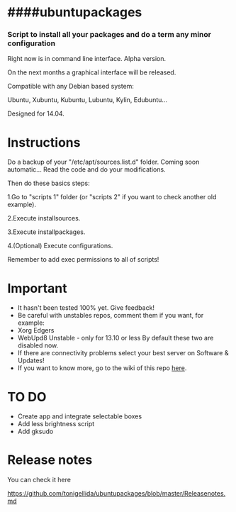 ####ubuntupackages
=============================================  
### Script to install all your packages and do a term any minor configuration

Right now is in command line interface. Alpha version.

On the next months a graphical interface will be released.

Compatible with any Debian based system:

Ubuntu, Xubuntu, Kubuntu, Lubuntu, Kylin, Edubuntu...

Designed for 14.04.

Instructions
=============================================

Do a backup of your "/etc/apt/sources.list.d" folder. Coming soon automatic...
Read the code and do your modifications.

Then do these basics steps:

1.Go to "scripts 1" folder (or "scripts 2" if you want to check another old example).

2.Execute installsources.

3.Execute installpackages.

4.(Optional) Execute configurations.

Remember to add exec permissions to all of scripts!

Important
=============================================
* It hasn't been tested 100% yet. Give feedback!
* Be careful with unstables repos, comment them if you want, for example:
 * Xorg Edgers
 * WebUpd8 Unstable - only for 13.10 or less
By default these two are disabled now.
* If there are connectivity problems select your best server on Software & Updates!
* If you want to know more, go to the wiki of this repo [here](https://github.com/tonigellida/ubuntupackages/wiki).

TO DO
=============================================
* Create app and integrate selectable boxes
* Add less brightness script
* Add gksudo

Release notes
=============================================

You can check it here

https://github.com/tonigellida/ubuntupackages/blob/master/Releasenotes.md

